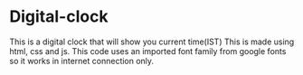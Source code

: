 # Digital-clock
This is a digital clock that will show you current time(IST) 
This is made using html, css and js.
This code uses an imported font family from google fonts so it works in internet connection only.
